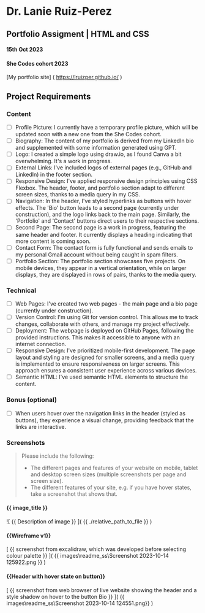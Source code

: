 # Dr. Lanie Ruiz-Perez
## Portfolio Assigment | HTML and CSS
#### 15th Oct 2023
#### She Codes cohort 2023
[My portfolio site] ( https://lruizper.github.io/ )
## Project Requirements
### Content
- [ ] Profile Picture: I currently have a temporary profile picture, which will be updated soon with a new one from the She Codes cohort.
- [ ] Biography: The content of my portfolio is derived from my LinkedIn bio and supplemented with some information generated using GPT.
- [ ] Logo: I created a simple logo using draw.io, as I found Canva a bit overwhelming. It's a work in progress.
- [ ] External Links: I've included logos of external pages (e.g., GitHub and LinkedIn) in the footer section.
- [ ] Responsive Design: I've applied responsive design principles using CSS Flexbox. The header, footer, and portfolio section adapt to different screen sizes, thanks to a media query in my CSS.
- [ ] Navigation: In the header, I've styled hyperlinks as buttons with hover effects. The 'Bio' button leads to a second page (currently under construction), and the logo links back to the main page. Similarly, the 'Portfolio' and 'Contact' buttons direct users to their respective sections.
- [ ] Second Page: The second page is a work in progress, featuring the same header and footer. It currently displays a heading indicating that more content is coming soon.
- [ ] Contact Form: The contact form is fully functional and sends emails to my personal Gmail account without being caught in spam filters.
- [ ] Portfolio Section: The portfolio section showcases five projects. On mobile devices, they appear in a vertical orientation, while on larger displays, they are displayed in rows of pairs, thanks to the media query.
### Technical
- [ ] Web Pages: I've created two web pages - the main page and a bio page (currently under construction).
- [ ] Version Control: I'm using Git for version control. This allows me to track changes, collaborate with others, and manage my project effectively.
- [ ] Deployment: The webpage is deployed on GitHub Pages, following the provided instructions. This makes it accessible to anyone with an internet connection.
- [ ] Responsive Design: I've prioritized mobile-first development. The page layout and styling are designed for smaller screens, and a media query is implemented to ensure responsiveness on larger screens. This approach ensures a consistent user experience across various devices.
- [ ] Semantic HTML: I've used semantic HTML elements to structure the content.
### Bonus (optional)
- [ ] When users hover over the navigation links in the header (styled as buttons), they experience a visual change, providing feedback that the links are interactive. 
### Screenshots
> Please include the following:
> - The different pages and features of your website on mobile, tablet and
desktop screen sizes (multiple screenshots per page and screen size).
> - The different features of your site, e.g. if you have hover states, take a
screenshot that shows that.

#### {{ image_title }}
![ {{ Description of image }} ]( {{ ./relative_path_to_file }} )

####  {{Wireframe v1}}
[ {{ screenshot from excalidraw, which was developed before selecting colour palette }} ]( {{ images\readme_ss\Screenshot 2023-10-14 125922.png }} )

####  {{Header with hover state on button}}
[ {{ screenshot from web browser of live website showing the header and a style shadow on hover
to the button Bio }} ]( {{ images\readme_ss\Screenshot 2023-10-14 124551.png}} )
